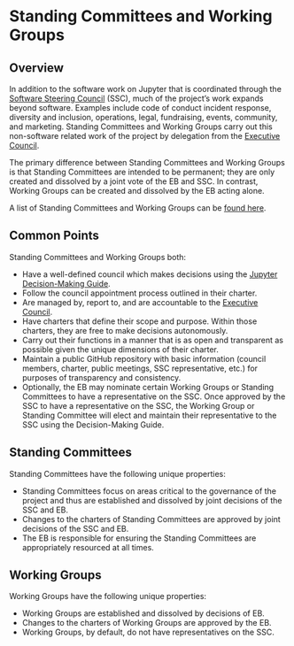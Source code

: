 # Standing Committees and Working Groups

## Overview

In addition to the software work on Jupyter that is coordinated through the [Software Steering Council](software_steering_council.md) (SSC), much of the project’s work expands beyond software. Examples include code of conduct incident response, diversity and inclusion, operations, legal, fundraising, events, community, and marketing. Standing Committees and Working Groups carry out this non-software related work of the project by delegation from the [Executive Council](executive_council).

The primary difference between Standing Committees and Working Groups is that Standing Committees are intended to be permanent; they are only created and dissolved by a joint vote of the EB and SSC. In contrast, Working Groups can be created and dissolved by the EB acting alone.

A list of Standing Committees and Working Groups can be [found here](list_of_standing_committees_and_working_groups.md).

## Common Points

Standing Committees and Working Groups both:

- Have a well-defined council which makes decisions using the [Jupyter Decision-Making Guide](decision_making.md).
- Follow the council appointment process outlined in their charter.
- Are managed by, report to, and are accountable to the [Executive Council](executive_council).
- Have charters that define their scope and purpose. Within those charters, they are free to make decisions autonomously.
- Carry out their functions in a manner that is as open and transparent as possible given the unique dimensions of their charter.
- Maintain a public GitHub repository with basic information (council members, charter, public meetings, SSC representative, etc.) for purposes of transparency and consistency.
- Optionally, the EB may nominate certain Working Groups or Standing Committees to have a representative on the SSC. Once approved by the SSC to have a representative on the SSC, the Working Group or Standing Committee will elect and maintain their representative to the SSC using the Decision-Making Guide.

## Standing Committees

Standing Committees have the following unique properties:

- Standing Committees focus on areas critical to the governance of the project and thus are established and dissolved by joint decisions of the SSC and EB.
- Changes to the charters of Standing Committees are approved by joint decisions of the SSC and EB.
- The EB is responsible for ensuring the Standing Committees are appropriately resourced at all times.

## Working Groups

Working Groups have the following unique properties:

- Working Groups are established and dissolved by decisions of EB.
- Changes to the charters of Working Groups are approved by the EB.
- Working Groups, by default, do not have representatives on the SSC.
